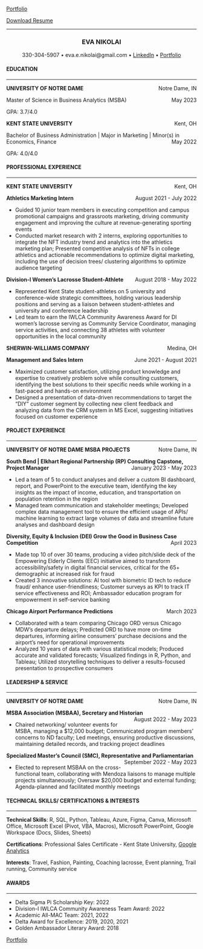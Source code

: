 <a href="https://eva-nikolai.github.io/">Portfolio</a>

<a href="EvaNikolai_Resume.pdf">Download Resume</a>
<hr>
<h3 style="text-align: center;">
<strong>EVA NIKOLAI</strong>
</h3>
<p style="text-align: center;">
330-304-5907 • eva.e.nikolai@gmail.com •
<a href="https://www.linkedin.com/in/evanikolai/">LinkedIn</a> •
<a href="https://eva-nikolai.github.io/">Portfolio</a></p>

<h4><strong>EDUCATION</strong></h4>
<hr>
<p style="text-align:left;">
<strong> UNIVERSITY OF NOTRE DAME</strong> <span style="float:right;">
Notre Dame, IN </span>
</p>
<p>
Master of Science in Business Analytics (MSBA) <span
style="float:right;"> May 2023 </span>
</p>
<p>
GPA: 3.7/4.0
</p>
<p style="text-align:left;">
<strong> KENT STATE UNIVERSITY</strong> <span style="float:right;">
Kent, OH </span>
</p>
<p>
Bachelor of Business Administration | Major in Marketing | Minor(s) in
Economics, Finance <span style="float:right;"> May 2022 </span>
</p>
<p>
GPA: 4.0/4.0 
</p>

<h4><strong>PROFESSIONAL EXPERIENCE</strong></h4>
<hr>

<p style="text-align:left;">
<strong> KENT STATE UNIVERSITY</strong> <span style="float:right;">
Kent, OH </span>
</p>
<p style="text-align:left;">
<b> Athletics Marketing Intern</b> <span style="float:right;"> August
2021 - July 2022 </span>
</p>

  - Guided 10 junior team members in executing competition and campus promotional campaigns and grassroots marketing, driving community engagement and improving the culture at revenue-generating sporting events <br>
  - Conducted market research with 2 interns, exploring opportunities to integrate the NFT industry trend and analytics into the athletics marketing plan; Presented competitive analysis of NFTs in college athletics and actionable recommendations to optimize digital marketing, including the use of decision trees/ clustering algorithms to optimize audience targeting  <br>

<p style="text-align:left;">
<b> Division-I Women’s Lacrosse Student-Athlete</b> <span
style="float:right;"> August 2018 - May 2022 </span>
</p>

  - Represented Kent State student-athletes on 5 university and conference-wide strategic committees, holding various leadership positions and serving as a liaison between student-athletes and university and conference leadership 
  - Led team to earn the IWLCA Community Awareness Award for DI women’s lacrosse serving as Community Service Coordinator, managing service activities, and connecting 38 athletes with volunteer opportunities in the local community 

<p style="text-align:left;">
<strong> SHERWIN-WILLIAMS COMPANY</strong> <span style="float:right;">
Medina, OH </span>
</p>
<p style="text-align:left;">
<b> Management and Sales Intern</b> <span style="float:right;"> June
2021 - August 2021 </span>
</p>

  - Maximized customer satisfaction, utilizing product knowledge and expertise to creatively problem solve while consulting customers, identifying the best solutions to their specific needs while working in a fast-paced and hands-on environment <br>
  - Designed a presentation of data-driven recommendations to target the “DIY” customer segment by collecting new client feedback and analyzing data from the CRM system in MS Excel, suggesting initiatives focused on customer experience <br>

<h4>
<strong>PROJECT EXPERIENCE</strong>
</h4>
<hr>
<p style="text-align:left;">
<strong> UNIVERSITY OF NOTRE DAME MSBA PROJECTS</strong> <span
style="float:right;"> Notre Dame, IN </span>
</p>
<p style="text-align:left;">
<b> South Bend | Elkhart Regional Partnership (RP) Consulting Capstone,
Project Manager</b> <span style="float:right;"> January 2023 - May 2023
</span>
</p>

  - Led a team of 5 to conduct analyses and deliver a custom BI dashboard, report, and PowerPoint to the executive team, identifying the key insights as the impact of income, education, and transportation on population retention in the region <br>
  - Managed team communication and stakeholder meetings; Developed complex data management tool to ensure the efficient usage of APIs/ machine learning to extract large volumes of data and streamline future analyses and dashboard design <br>

<p style="text-align:left;">
<b> Diversity, Equity & Inclusion (DEI) Grow the Good in Business Case
Competition</b> <span style="float:right;"> April 2023 </span>
</p>

  - Made top 10 of over 30 teams, producing a video pitch/slide deck of the Empowering Elderly Clients (EEC) initiative aimed to transform accessibility/safety in digital financial services, critical for the 65+ demographic at increased risk for fraud <br>
  - Created 3 innovative solutions: AI tool with biometric ID tech to reduce fraud/ enhance user-friendliness; Customer surveys as KPI to track IT service effectiveness and ROI; Ambassador education program for empowerment in self-service banking <br>

<p style="text-align:left;">
<b> Chicago Airport Performance Predictions</b> <span
style="float:right;"> March 2023 </span>
</p>

  - Collaborated with a team comparing Chicago ORD versus Chicago MDW’s departure delays; Predicted ORD to have more on-time departures, informing airline consumers’ purchase decisions and the airport’s need for operational improvements <br>
  - Analyzed 10 years of data with various statistical models; Produced accurate and validated forecasts; Visualized findings in R, Python, and Tableau; Utilized storytelling techniques to deliver a results-focused presentation to prospective consumers <br>

<h4>
<strong>LEADERSHIP & SERVICE</strong>
</h4>
<hr>
<p style="text-align:left;">
<strong> UNIVERSITY OF NOTRE DAME</strong> <span style="float:right;">
Notre Dame, IN </span>
</p>
<p style="text-align:left;">
<b> MSBA Association (MSBAA), Secretary and Historian</b> <span
style="float:right;"> August 2022 - May 2023 </span>
</p>

  - Chaired networking/ volunteer events for MSBA, managing a $12,000 budget; Communicated program members’ concerns to ND faculty; Led meetings, ensuring productive discussions, maintaining detailed records, and tracking project deadlines <br>

<p style="text-align:left;">
<b> Specialized Master’s Council (SMC), Representative and
Parliamentarian</b> <span style="float:right;"> September 2022 - May
2023 </span>
</p>

  - Elected to represent MSBAA on the cross-functional team, collaborating with Mendoza liaisons to manage multiple projects simultaneously; Oversaw $20,000 budget and external funding; Agenda-planned and facilitated monthly meetings <br>

<h4>
<strong>TECHNICAL SKILLS/ CERTIFICATIONS & INTERESTS</strong>
</h4>
<hr>
<p >
<strong>Technical Skills</strong>: R, SQL, Python, Tableau, Azure,
Figma, Canva, Microsoft Office, Microsoft Excel (Pivot, VBA, Macros), Microsoft PowerPoint, Google Workspace (Docs, Slides, Sheets) <br>
</p>
<p >
<strong>Certifications</strong>: Professional Sales Certificate - Kent
State University, <a href="https://skillshop.credential.net/6f2a6102-f079-4daa-a101-19ac2139b595">Google Analytics</a> <br>
</p>
<p >
<strong>Interests</strong>: Travel, Fashion, Painting, Coaching
lacrosse, Event planning, Trail running, Community service
</p>

<h4>
<strong>AWARDS</strong>
</h4>
<hr>

- Delta Sigma Pi Scholarship Key: 2022
- Division-I IWLCA Community Awareness Team Award: 2022
- Academic All-MAC Team: 2021, 2022
- Delta Award for Excellence: 2019, 2020, 2021
- Golden Ambassador Literary Award: 2018

<a href="https://eva-nikolai.github.io/">Portfolio</a>
